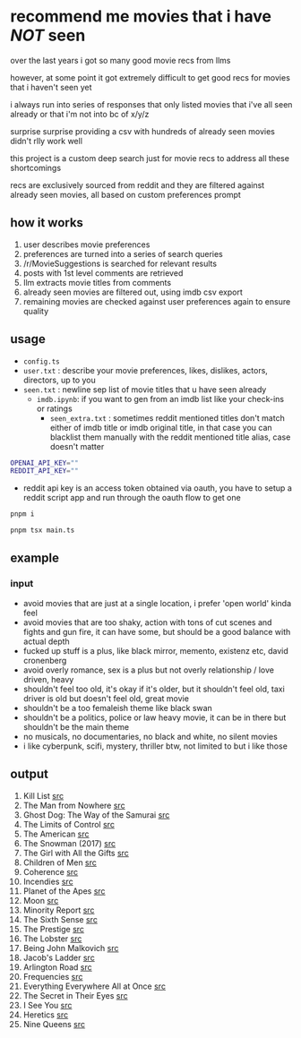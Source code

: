 # recommend me movies that i have <em><strong>NOT</strong></em> seen

over the last years i got so many good movie recs from llms

however, at some point it got extremely difficult to get good recs for movies that i haven't seen yet

i always run into series of responses that only listed movies that i've all seen already or that i'm not into bc of x/y/z

surprise surprise providing a csv with hundreds of already seen movies didn't rlly work well

this project is a custom deep search just for movie recs to address all these shortcomings

recs are exclusively sourced from reddit and they are filtered against already seen movies, all based on custom preferences prompt

## how it works

1. user describes movie preferences
2. preferences are turned into a series of search queries
3. /r/MovieSuggestions is searched for relevant results
4. posts with 1st level comments are retrieved
5. llm extracts movie titles from comments
6. already seen movies are filtered out, using imdb csv export
7. remaining movies are checked against user preferences again to ensure quality

## usage

- `config.ts`
- `user.txt` : describe your movie preferences, likes, dislikes, actors, directors, up to you
- `seen.txt` : newline sep list of movie titles that u have seen already
  - `imdb.ipynb`: if you want to gen from an imdb list like your check-ins or ratings
    - `seen_extra.txt` : sometimes reddit mentioned titles don't match either of imdb title or imdb original title, in that case you can blacklist them manually with the reddit mentioned title alias, case doesn't matter

```bash
OPENAI_API_KEY=""
REDDIT_API_KEY=""
```

- reddit api key is an access token obtained via oauth, you have to setup a reddit script app and run through the oauth flow to get one

```bash
pnpm i
```

```bash
pnpm tsx main.ts
```

## example

### input

- avoid movies that are just at a single location, i prefer 'open world' kinda feel
- avoid movies that are too shaky, action with tons of cut scenes and fights and gun fire, it can have some, but should be a good balance with actual depth
- fucked up stuff is a plus, like black mirror, memento, existenz etc, david cronenberg
- avoid overly romance, sex is a plus but not overly relationship / love driven, heavy
- shouldn't feel too old, it's okay if it's older, but it shouldn't feel old, taxi driver is old but doesn't feel old, great movie
- shouldn't be a too femaleish theme like black swan
- shouldn't be a politics, police or law heavy movie, it can be in there but shouldn't be the main theme
- no musicals, no documentaries, no black and white, no silent movies
- i like cyberpunk, scifi, mystery, thriller btw, not limited to but i like those

## output

1. Kill List [src](https://wwww.reddit.com/r/MovieSuggestions/comments/1h2ivq2/looking_for_a_hitman_movie_with_style_and_depth/)
2. The Man from Nowhere [src](https://wwww.reddit.com/r/MovieSuggestions/comments/1h2ivq2/looking_for_a_hitman_movie_with_style_and_depth/)
3. Ghost Dog: The Way of the Samurai [src](https://wwww.reddit.com/r/MovieSuggestions/comments/1h2ivq2/looking_for_a_hitman_movie_with_style_and_depth/)
4. The Limits of Control [src](https://wwww.reddit.com/r/MovieSuggestions/comments/1h2ivq2/looking_for_a_hitman_movie_with_style_and_depth/)
5. The American [src](https://wwww.reddit.com/r/MovieSuggestions/comments/1h2ivq2/looking_for_a_hitman_movie_with_style_and_depth/)
6. The Snowman (2017) [src](https://wwww.reddit.com/r/MovieSuggestions/comments/1h2ivq2/looking_for_a_hitman_movie_with_style_and_depth/)
7. The Girl with All the Gifts [src](https://wwww.reddit.com/r/MovieSuggestions/comments/1fbm0qx/recommendations_for_psychological/)
8. Children of Men [src](https://wwww.reddit.com/r/MovieSuggestions/comments/1fbm0qx/recommendations_for_psychological/)
9. Coherence [src](https://wwww.reddit.com/r/MovieSuggestions/comments/1inc2tl/nonscary_movies_with_a_twistmindfck/)
10. Incendies [src](https://wwww.reddit.com/r/MovieSuggestions/comments/1inc2tl/nonscary_movies_with_a_twistmindfck/)
11. Planet of the Apes [src](https://wwww.reddit.com/r/MovieSuggestions/comments/1inc2tl/nonscary_movies_with_a_twistmindfck/)
12. Moon [src](https://wwww.reddit.com/r/MovieSuggestions/comments/1inc2tl/nonscary_movies_with_a_twistmindfck/)
13. Minority Report [src](https://wwww.reddit.com/r/MovieSuggestions/comments/1inc2tl/nonscary_movies_with_a_twistmindfck/)
14. The Sixth Sense [src](https://wwww.reddit.com/r/MovieSuggestions/comments/1inc2tl/nonscary_movies_with_a_twistmindfck/)
15. The Prestige [src](https://wwww.reddit.com/r/MovieSuggestions/comments/1inc2tl/nonscary_movies_with_a_twistmindfck/)
16. The Lobster [src](https://wwww.reddit.com/r/MovieSuggestions/comments/1inc2tl/nonscary_movies_with_a_twistmindfck/)
17. Being John Malkovich [src](https://wwww.reddit.com/r/MovieSuggestions/comments/1inc2tl/nonscary_movies_with_a_twistmindfck/)
18. Jacob's Ladder [src](https://wwww.reddit.com/r/MovieSuggestions/comments/1inc2tl/nonscary_movies_with_a_twistmindfck/)
19. Arlington Road [src](https://wwww.reddit.com/r/MovieSuggestions/comments/1inc2tl/nonscary_movies_with_a_twistmindfck/)
20. Frequencies [src](https://wwww.reddit.com/r/MovieSuggestions/comments/1inc2tl/nonscary_movies_with_a_twistmindfck/)
21. Everything Everywhere All at Once [src](https://wwww.reddit.com/r/MovieSuggestions/comments/1inc2tl/nonscary_movies_with_a_twistmindfck/)
22. The Secret in Their Eyes [src](https://wwww.reddit.com/r/MovieSuggestions/comments/1inc2tl/nonscary_movies_with_a_twistmindfck/)
23. I See You [src](https://wwww.reddit.com/r/MovieSuggestions/comments/1inc2tl/nonscary_movies_with_a_twistmindfck/)
24. Heretics [src](https://wwww.reddit.com/r/MovieSuggestions/comments/1inc2tl/nonscary_movies_with_a_twistmindfck/)
25. Nine Queens [src](https://wwww.reddit.com/r/MovieSuggestions/comments/1inc2tl/nonscary_movies_with_a_twistmindfck/)
